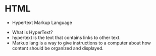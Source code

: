 # HTML
* Hypertext Markup Language
  
- What is HyperText?
- hypertext is the text that contains links to other text.
- Markup lang is a way to give instructions to a computer about how content should be organized and displayed.
